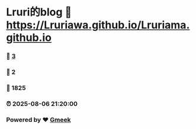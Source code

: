# Lruri的blog :link: https://Lruriawa.github.io/Lruriama.github.io 
### :page_facing_up: [3](https://Lruriawa.github.io/Lruriama.github.io/tag.html) 
### :speech_balloon: 2 
### :hibiscus: 1825 
### :alarm_clock: 2025-08-06 21:20:00 
### Powered by :heart: [Gmeek](https://github.com/Meekdai/Gmeek)
